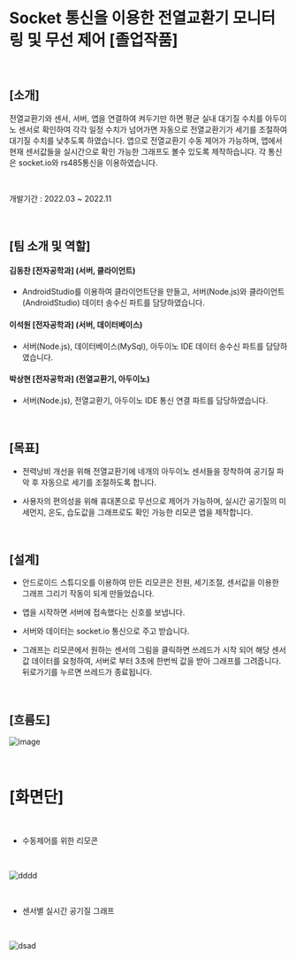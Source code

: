 # Socket 통신을 이용한 전열교환기 모니터링 및 무선 제어 [졸업작품]

<br>

## [소개]
전열교환기와 센서, 서버, 앱을 연결하여 켜두기만 하면 평균 실내 대기질 수치를 아두이노 센서로 확인하여 각각 일정 수치가 넘어가면 자동으로 전열교환기가 세기를 조절하여 대기질 수치를 낮추도록 하였습니다.
앱으로 전열교환기 수동 제어가 가능하며, 앱에서 현재 센서값들을 실시간으로 확인 가능한 그래프도 볼수 있도록 제작하습니다.
각 통신은 socket.io와 rs485통신을 이용하였습니다.

<br>


개발기간 : 2022.03 ~ 2022.11

<br>

## [팀 소개 및 역할]

#### 김동찬 [전자공학과] (서버, 클라이언트)
- AndroidStudio를 이용하여 클라이언트단을 만들고, 서버(Node.js)와 클라이언트(AndroidStudio) 데이터 송수신 파트를 담당하였습니다. 


#### 이석원 [전자공학과] (서버, 데이터베이스) 
- 서버(Node.js), 데이터베이스(MySql), 아두이노 IDE 데이터 송수신 파트를 담당하였습니다.


#### 박상현 [전자공학과] (전열교환기, 아두이노)
- 서버(Node.js), 전열교환기, 아두이노 IDE 통신 연결 파트를 담당하였습니다. 

<br>


## [목표]

- 전력낭비 개선을 위해 전열교환기에 네개의 아두이노 센서들을 장착하여 공기질 파악 후 자동으로 세기를 조절하도록 합니다.

- 사용자의 편의성을 위해 휴대폰으로 무선으로 제어가 가능하며, 실시간 공기질의 미세먼지, 온도, 습도값을 그래프로도 확인 가능한 리모콘 앱을 제작합니다.

<br> 

## [설계]

- 안드로이드 스튜디오를 이용하여 만든 리모콘은 전원, 세기조절, 센서값을 이용한 그래프 그리기 작동이 되게 만들었습니다.

- 앱을 시작하면 서버에 접속했다는 신호를 보냅니다.

- 서버와 데이터는 socket.io 통신으로 주고 받습니다.

- 그래프는 리모콘에서 원하는 센서의 그림을 클릭하면 쓰레드가 시작 되어 해당 센서 값 데이터를 요청하여, 서버로 부터 3초에 한번씩 값을 받아 그래프를 그려줍니다. 뒤로가기를 누르면 쓰레드가 종료됩니다.


<br> 

## [흐름도]

![image](https://github.com/user-attachments/assets/4228f0c4-93dc-4aad-b8a6-cf37e55dd707)


<br>

# [화면단]

<br>

- 수동제어를 위한 리모콘
  
<br>

![dddd](https://github.com/user-attachments/assets/c3324dfc-fb18-4bdd-9695-a4ae46165b8a)


<br>

- 센서별 실시간 공기질 그래프

  
<br>

![dsad](https://github.com/user-attachments/assets/85430d09-aeea-495c-81f0-52bb68d6038c)


